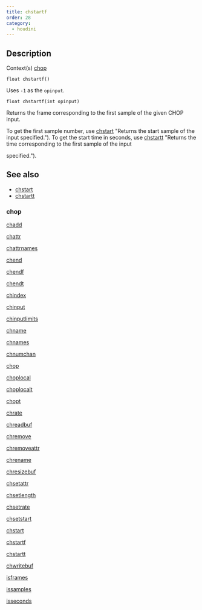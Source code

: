 ```yaml
---
title: chstartf
order: 28
category:
  - houdini
---
```


## Description

Context(s) [chop](../contexts/chop.html)

`float chstartf()`

Uses `-1` as the `opinput`.

`float chstartf(int opinput)`

Returns the frame corresponding to the first sample of the given CHOP input.

To get the first sample number, use [chstart](chstart.html) "Returns the start
sample of the input specified."). To get the start time in seconds, use
[chstartt](chstartt.html) "Returns the time corresponding to the first sample
of the input

specified.").

## See also

- [chstart ](chstart.html)
- [chstartt ](chstartt.html)

### chop

[chadd ](chadd.html)

[chattr ](chattr.html)

[chattrnames ](chattrnames.html)

[chend ](chend.html)

[chendf ](chendf.html)

[chendt ](chendt.html)

[chindex ](chindex.html)

[chinput ](chinput.html)

[chinputlimits ](chinputlimits.html)

[chname ](chname.html)

[chnames ](chnames.html)

[chnumchan ](chnumchan.html)

[chop ](chop.html)

[choplocal ](choplocal.html)

[choplocalt ](choplocalt.html)

[chopt ](chopt.html)

[chrate ](chrate.html)

[chreadbuf ](chreadbuf.html)

[chremove ](chremove.html)

[chremoveattr ](chremoveattr.html)

[chrename ](chrename.html)

[chresizebuf ](chresizebuf.html)

[chsetattr ](chsetattr.html)

[chsetlength ](chsetlength.html)

[chsetrate ](chsetrate.html)

[chsetstart ](chsetstart.html)

[chstart ](chstart.html)

[chstartf ](chstartf.html)

[chstartt ](chstartt.html)

[chwritebuf ](chwritebuf.html)

[isframes ](isframes.html)

[issamples ](issamples.html)

[isseconds ](isseconds.html)
